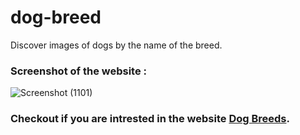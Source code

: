 # dog-breed
Discover images of dogs by the name of the breed.
### Screenshot of the website :

![Screenshot (1101)](https://user-images.githubusercontent.com/88110631/127625006-487066ef-f015-4092-b479-8ea248849888.png)

### Checkout if you are intrested in the website [Dog Breeds](https://dog-breeds-rs.netlify.app/).
